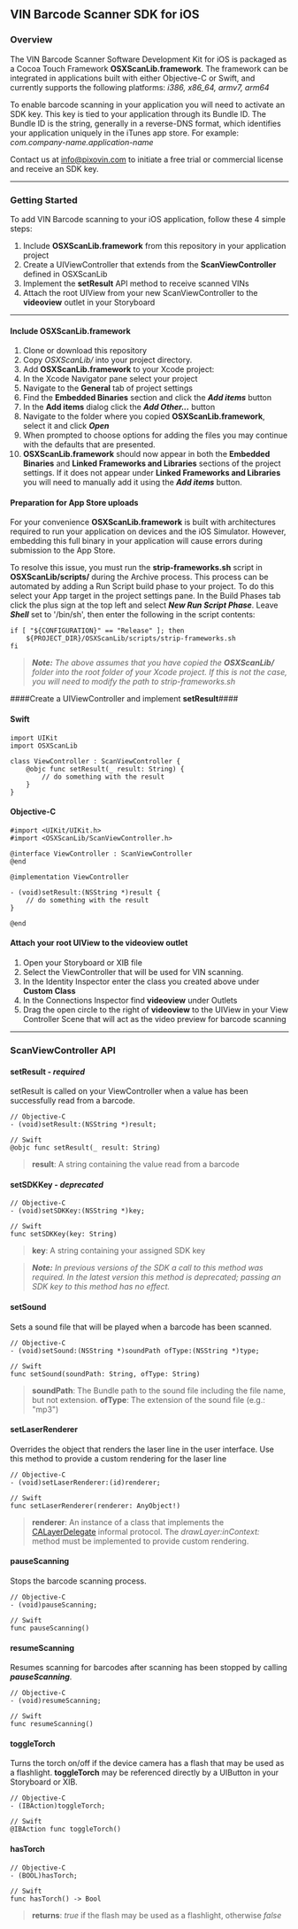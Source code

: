 ## VIN Barcode Scanner SDK for iOS

### Overview

The VIN Barcode Scanner Software Development Kit for iOS is packaged as a Cocoa Touch Framework **OSXScanLib.framework**. The framework can be integrated in applications built with either Objective-C or Swift, and currently supports the following platforms: *i386, x86_64, armv7, arm64*

To enable barcode scanning in your application you will need to activate an SDK key. This key is tied to your application through its Bundle ID. The Bundle ID is the string, generally in a reverse-DNS format, which identifies your application uniquely in the iTunes app store. For example: *com.company-name.application-name*

Contact us at info@pixovin.com to initiate a free trial or commercial license and receive an SDK key.

---

### Getting Started

To add VIN Barcode scanning to your iOS application, follow these 4 simple steps:

1. Include **OSXScanLib.framework** from this repository in your application project
2. Create a UIViewController that extends from the **ScanViewController** defined in OSXScanLib
3. Implement the **setResult** API method to receive scanned VINs
4. Attach the root UIView from your new ScanViewController to the **videoview** outlet in your Storyboard

---

#### Include OSXScanLib.framework

 1. Clone or download this repository
 2. Copy <i class="icon-folder">OSXScanLib/</i> into your project directory.
 3. Add **OSXScanLib.framework** to your Xcode project:
  1. In the Xcode Navigator pane select your project
  2. Navigate to the **General** tab of project settings
  3. Find the **Embedded Binaries** section and click the <i class="icon-plus">**Add items**</i> button
  4. In the **Add items** dialog click the ***Add Other...*** button
  5. Navigate to the folder where you copied **OSXScanLib.framework**, select it and click ***Open***
  6. When prompted to choose options for adding the files you may continue with the defaults that are presented.
  7. **OSXScanLib.framework** should now appear in both the **Embedded Binaries** and **Linked Frameworks and Libraries** sections of the project settings. If it does not appear under **Linked Frameworks and Libraries** you will need to manually add it using the <i class="icon-plus">**Add items**</i> button.

#### Preparation for App Store uploads
For your convenience **OSXScanLib.framework** is built with architectures required to run your application on devices and the iOS Simulator. However, embedding this full binary in your application will cause errors during submission to the App Store.

To resolve this issue, you must run the **strip-frameworks.sh** script in **OSXScanLib/scripts/** during the Archive process. This process can be automated by adding a Run Script build phase to your project. To do this select your App target in the project settings pane. In the Build Phases tab click the plus sign at the top left and select ***New Run Script Phase***. Leave ***Shell*** set to '/bin/sh', then enter the following in the script contents:

```
if [ "${CONFIGURATION}" == "Release" ]; then
    ${PROJECT_DIR}/OSXScanLib/scripts/strip-frameworks.sh
fi
```

> ***Note:*** *The above assumes that you have copied the **OSXScanLib/** folder into the root folder of your Xcode project. If this is not the case, you will need to modify the path to strip-frameworks.sh*

####Create a UIViewController and implement **setResult**####

#### **Swift**
```
import UIKit
import OSXScanLib

class ViewController : ScanViewController {
    @objc func setResult(_ result: String) {
        // do something with the result
    }
}
```

#### **Objective-C**

```
#import <UIKit/UIKit.h>
#import <OSXScanLib/ScanViewController.h>

@interface ViewController : ScanViewController
@end

@implementation ViewController

- (void)setResult:(NSString *)result {
    // do something with the result
}

@end
```

#### Attach your root UIView to the **videoview** outlet

1. Open your Storyboard or XIB file
2. Select the ViewController that will be used for VIN scanning.
3. In the Identity Inspector enter the class you created above under **Custom Class**
4. In the Connections Inspector find **videoview** under Outlets
5. Drag the open circle to the right of **videoview** to the UIView in your View Controller Scene that will act as the video preview for barcode scanning

---

### ScanViewController API

#### **setResult** - ***required***

setResult is called on your ViewController when a value has been successfully read from a barcode.

```
// Objective-C
- (void)setResult:(NSString *)result;

// Swift
@objc func setResult(_ result: String)
```

> **result**: A string containing the value read from a barcode

#### **setSDKKey** - *deprecated*

```
// Objective-C
- (void)setSDKKey:(NSString *)key;

// Swift
func setSDKKey(key: String)
```

> **key**: A string containing your assigned SDK key

> ***Note:*** *In previous versions of the SDK a call to this method was required. In the latest version this method is deprecated; passing an SDK key to this method has no effect.*

#### **setSound**

Sets a sound file that will be played when a barcode has been scanned.

```
// Objective-C
- (void)setSound:(NSString *)soundPath ofType:(NSString *)type;

// Swift
func setSound(soundPath: String, ofType: String)
```

> **soundPath**: The Bundle path to the sound file including the file name, but not extension.
> **ofType**: The extension of the sound file (e.g.: "mp3")

#### **setLaserRenderer**

Overrides the object that renders the laser line in the user interface. Use this method to provide a custom rendering for the laser line

```
// Objective-C
- (void)setLaserRenderer:(id)renderer;

// Swift
func setLaserRenderer(renderer: AnyObject!)
```

> **renderer**: An instance of a class that implements the [CALayerDelegate](https://developer.apple.com/library/ios/documentation/QuartzCore/Reference/CALayerDelegate_protocol/) informal protocol. The *drawLayer:inContext:* method must be implemented to provide custom rendering.

#### **pauseScanning**

Stops the barcode scanning process.

```
// Objective-C
- (void)pauseScanning;

// Swift
func pauseScanning()
```

#### **resumeScanning**

Resumes scanning for barcodes after scanning has been stopped by calling ***pauseScanning***.

```
// Objective-C
- (void)resumeScanning;

// Swift
func resumeScanning()
```

#### **toggleTorch**

Turns the torch on/off if the device camera has a flash that may be used as a flashlight. **toggleTorch** may be referenced directly by a UIButton in your Storyboard or XIB.

```
// Objective-C
- (IBAction)toggleTorch;

// Swift
@IBAction func toggleTorch()
```

#### **hasTorch**

```
// Objective-C
- (BOOL)hasTorch;

// Swift
func hasTorch() -> Bool
```

> **returns**: *true* if the flash may be used as a flashlight, otherwise *false*
